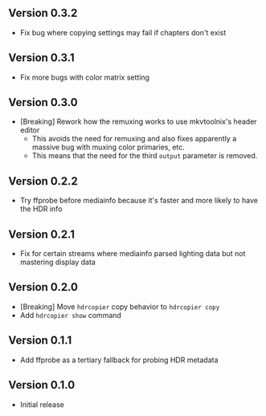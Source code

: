## Version 0.3.2

- Fix bug where copying settings may fail if chapters don't exist

## Version 0.3.1

- Fix more bugs with color matrix setting

## Version 0.3.0

- [Breaking] Rework how the remuxing works to use mkvtoolnix's header editor
  - This avoids the need for remuxing and also fixes apparently a massive bug with muxing color primaries, etc.
  - This means that the need for the third `output` parameter is removed.

## Version 0.2.2

- Try ffprobe before mediainfo because it's faster and more likely to have the HDR info

## Version 0.2.1

- Fix for certain streams where mediainfo parsed lighting data but not mastering display data

## Version 0.2.0

- [Breaking] Move `hdrcopier` copy behavior to `hdrcopier copy`
- Add `hdrcopier show` command

## Version 0.1.1

- Add ffprobe as a tertiary fallback for probing HDR metadata

## Version 0.1.0

- Initial release
